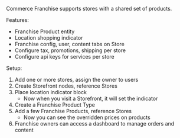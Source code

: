 Commerce Franchise supports stores with a shared set of products.

Features:
- Franchise Product entity
- Location shopping indicator
- Franchise config, user, content tabs on Store
- Configure tax, promotions, shipping per store
- Configure api keys for services per store

Setup:
1. Add one or more stores, assign the owner to users
2. Create Storefront nodes, reference Stores
3. Place location indicator block
   - Now when you visit a Storefront, it will set the indicator
4. Create a Franchise Product Type
5. Add a few Franchise Products, reference Stores
   - Now you can see the overridden prices on products
6. Franchise owners can access a dashboard to manage orders and content